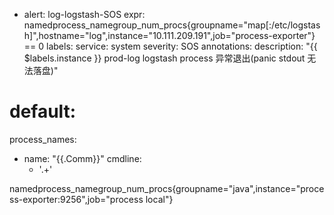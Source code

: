  - alert: log-logstash-SOS
    expr: namedprocess_namegroup_num_procs{groupname="map[:/etc/logstash]",hostname="log",instance="10.111.209.191",job="process-exporter"} == 0
    labels:
      service: system
      severity: SOS
    annotations:
      description: "{{ $labels.instance }}   prod-log logstash process 异常退出(panic stdout 无法落盘)"
      
      
# default:

process_names:
  - name: "{{.Comm}}"
    cmdline:
    - '.+'
    
namedprocess_namegroup_num_procs{groupname="java",instance="process-exporter:9256",job="process local"}	



